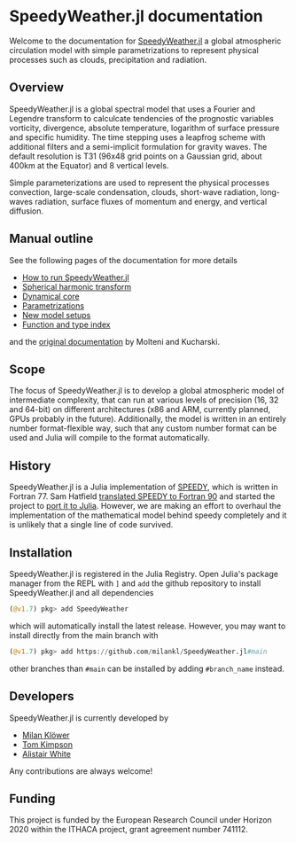 # SpeedyWeather.jl documentation

Welcome to the documentation for [SpeedyWeather.jl](https://github.com/milankl/SpeedyWeather.jl) a global
atmospheric circulation model with simple parametrizations to represent physical processes such as clouds,
precipitation and radiation.

## Overview

SpeedyWeather.jl is a global spectral model that uses a Fourier and Legendre transform to calculcate
tendencies of the prognostic variables vorticity, divergence, absolute temperature, logarithm of surface
pressure and specific humidity. The time stepping uses a leapfrog scheme with additional filters and a
semi-implicit formulation for gravity waves. The default resolution is T31 (96x48 grid points on a
Gaussian grid, about 400km at the Equator) and 8 vertical levels.

Simple parameterizations are used to represent the physical processes convection, large-scale condensation,
clouds, short-wave radiation, long-waves radiation, surface fluxes of momentum and energy, and vertical diffusion.

## Manual outline

See the following pages of the documentation for more details

- [How to run SpeedyWeather.jl](how_to_run_speedy.md)
- [Spherical harmonic transform](spectral_transform.md)
- [Dynamical core](dynamical_core.md)
- [Parametrizations](parametrizations.md)
- [New model setups](new_model_setups.md)
- [Function and type index](functions.md)

and the [original documentation](http://users.ictp.it/~kucharsk/speedy_description/km_ver41_appendixA.pdf)
by Molteni and Kucharski.

## Scope

The focus of SpeedyWeather.jl is to develop a global atmospheric model of intermediate complexity,
that can run at various levels of precision (16, 32 and 64-bit) on different architectures (x86 and ARM,
currently planned, GPUs probably in the future). Additionally, the model is written in an entirely number
format-flexible way, such that any custom number format can be used and Julia will compile to the format
automatically.

## History

SpeedyWeather.jl is a Julia implementation of [SPEEDY](http://users.ictp.it/~kucharsk/speedy-net.html),
which is written in Fortran 77. Sam Hatfield
[translated SPEEDY to Fortran 90](https://github.com/samhatfield/speedy.f90) and started the project to
[port it to Julia](https://github.com/samhatfield/speedy.jl). However, we are making an effort to
overhaul the implementation of the mathematical model behind speedy completely and it is unlikely
that a single line of code survived.

## Installation

SpeedyWeather.jl is registered in the Julia Registry. Open Julia's package manager from the REPL with `]`
and `add` the github repository to install SpeedyWeather.jl and all dependencies
```julia
(@v1.7) pkg> add SpeedyWeather
```
which will automatically install the latest release. However, you may want to install directly from the
main branch with
```julia
(@v1.7) pkg> add https://github.com/milankl/SpeedyWeather.jl#main
```
other branches than `#main` can be installed by adding `#branch_name` instead.

## Developers

SpeedyWeather.jl is currently developed by

- [Milan Klöwer](https://github.com/milankl)
- [Tom Kimpson](https://github.com/tomkimpson)
- [Alistair White](https://github.com/white-alistair)

Any contributions are always welcome!

## Funding

This project is funded by the European Research Council under Horizon 2020 within the ITHACA project,
grant agreement number 741112.